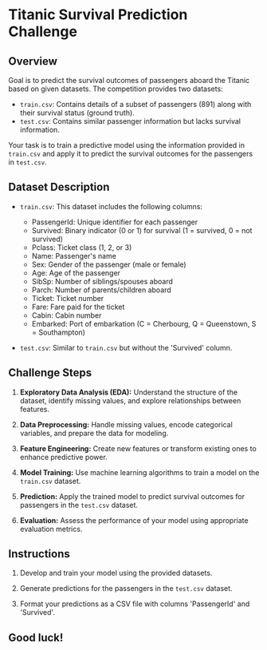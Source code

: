 # Titanic Survival Prediction Challenge

## Overview

Goal is to predict the survival outcomes of passengers aboard the Titanic based on given datasets. The competition provides two datasets:

- `train.csv`: Contains details of a subset of passengers (891) along with their survival status (ground truth).
- `test.csv`: Contains similar passenger information but lacks survival information.

Your task is to train a predictive model using the information provided in `train.csv` and apply it to predict the survival outcomes for the passengers in `test.csv`.

## Dataset Description

- `train.csv`: This dataset includes the following columns:
  - PassengerId: Unique identifier for each passenger
  - Survived: Binary indicator (0 or 1) for survival (1 = survived, 0 = not survived)
  - Pclass: Ticket class (1, 2, or 3)
  - Name: Passenger's name
  - Sex: Gender of the passenger (male or female)
  - Age: Age of the passenger
  - SibSp: Number of siblings/spouses aboard
  - Parch: Number of parents/children aboard
  - Ticket: Ticket number
  - Fare: Fare paid for the ticket
  - Cabin: Cabin number
  - Embarked: Port of embarkation (C = Cherbourg, Q = Queenstown, S = Southampton)

- `test.csv`: Similar to `train.csv` but without the 'Survived' column.

## Challenge Steps

1. **Exploratory Data Analysis (EDA):** Understand the structure of the dataset, identify missing values, and explore relationships between features.

2. **Data Preprocessing:** Handle missing values, encode categorical variables, and prepare the data for modeling.

3. **Feature Engineering:** Create new features or transform existing ones to enhance predictive power.

4. **Model Training:** Use machine learning algorithms to train a model on the `train.csv` dataset.

5. **Prediction:** Apply the trained model to predict survival outcomes for passengers in the `test.csv` dataset.

6. **Evaluation:** Assess the performance of your model using appropriate evaluation metrics.

## Instructions

1. Develop and train your model using the provided datasets.

2. Generate predictions for the passengers in the `test.csv` dataset.

3. Format your predictions as a CSV file with columns 'PassengerId' and 'Survived'.


## Good luck!
